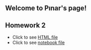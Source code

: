 ## Welcome to Pınar's page!


## Homework 2
* Click to see [HTML file](HW2.html)
* Click to see [notebook file](HW2.ipynb)
